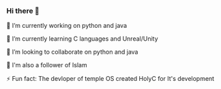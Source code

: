 ### Hi there 👋




🔭 I’m currently working on python and java

🌱 I’m currently learning C languages and Unreal/Unity
 
👯 I’m looking to collaborate on python and java 

👋 I'm also a follower of Islam

⚡ Fun fact: The devloper of temple OS created HolyC for It's development 




